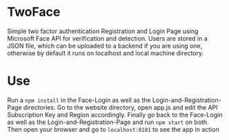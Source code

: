 # TwoFace

Simple two factor authentication Registration and Login Page using Microsoft Face API for verification and detection.
Users are stored in a JSON file, which can be uploaded to a backend if you are using one, otherwise by default it runs on localhost and local machine directory.
 
# Use

Run a `npm install` in the Face-Login as well as the Login-and-Registration-Page directories. Go to the website directory, open app.js and edit the API Subscription Key and Region accordingly. Finally go back to the Face-Login as well as the Login-and-Registration-Page and run `npm start` on both. Then open your browser and go to `localhost:8181` to see the app in action

